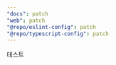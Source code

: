 ```yaml
---
"docs": patch
"web": patch
"@repo/eslint-config": patch
"@repo/typescript-config": patch
---
```


테스트
